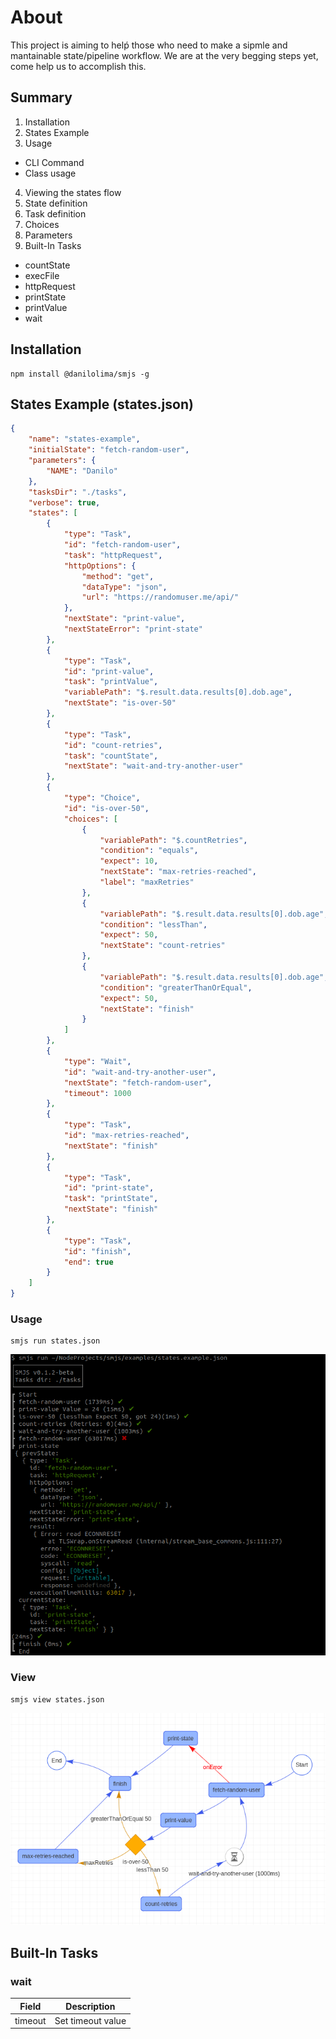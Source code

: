 # About
This project is aiming to helṕ those who need to make a sipmle and mantainable state/pipeline workflow. We are at the very begging steps yet, come help us to accomplish this.

## Summary
1. Installation
2. States Example
3. Usage
 - CLI Command
 - Class usage
4. Viewing the states flow
5. State definition
6. Task definition
7. Choices
8. Parameters
9. Built-In Tasks
 - countState
 - execFile
 - httpRequest
 - printState
 - printValue
 - wait 

## Installation
```
npm install @danilolima/smjs -g
```

## States Example (states.json)
```json
{
    "name": "states-example",
    "initialState": "fetch-random-user",
    "parameters": {
        "NAME": "Danilo"
    },
    "tasksDir": "./tasks",
    "verbose": true,
    "states": [
        {
            "type": "Task",
            "id": "fetch-random-user",
            "task": "httpRequest",
            "httpOptions": {
                "method": "get",
                "dataType": "json",
                "url": "https://randomuser.me/api/"
            },
            "nextState": "print-value",
            "nextStateError": "print-state"
        },
        {
            "type": "Task",
            "id": "print-value",
            "task": "printValue",
            "variablePath": "$.result.data.results[0].dob.age",
            "nextState": "is-over-50"
        },
        {
            "type": "Task",
            "id": "count-retries",
            "task": "countState",
            "nextState": "wait-and-try-another-user"
        },
        {
            "type": "Choice",
            "id": "is-over-50",
            "choices": [
                {
                    "variablePath": "$.countRetries",
                    "condition": "equals",
                    "expect": 10,
                    "nextState": "max-retries-reached",
                    "label": "maxRetries"
                },
                {
                    "variablePath": "$.result.data.results[0].dob.age",
                    "condition": "lessThan",
                    "expect": 50,
                    "nextState": "count-retries"
                },
                {
                    "variablePath": "$.result.data.results[0].dob.age",
                    "condition": "greaterThanOrEqual",
                    "expect": 50,
                    "nextState": "finish"
                }
            ]
        },
        {
            "type": "Wait",
            "id": "wait-and-try-another-user",
            "nextState": "fetch-random-user",
            "timeout": 1000
        },
        {
            "type": "Task",
            "id": "max-retries-reached",
            "nextState": "finish"
        },
        {
            "type": "Task",
            "id": "print-state",
            "task": "printState",
            "nextState": "finish"
        },
        {
            "type": "Task",
            "id": "finish",
            "end": true
        }
    ]
}
```

### Usage
```
smjs run states.json
```
![ExampleConsole](examples/example-console.png)

### View

```
smjs view states.json
```
![Diagram](examples/example.png)

## Built-In Tasks

### wait
| Field | Description |
|-------|-------------|
|timeout|Set timeout value |
